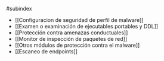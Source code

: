 #subindex 

- [[Configuracion de seguridad de perfil de malware]]
- [[Examen o examinación de ejecutables portables y DDL]]
- [[Protección contra amenazas conductuales]]
- [[Monitor de inspección de paquetes de red]]
- [[Otros módulos de protección contra el malware]]
- [[Escaneo de endpoints]]


